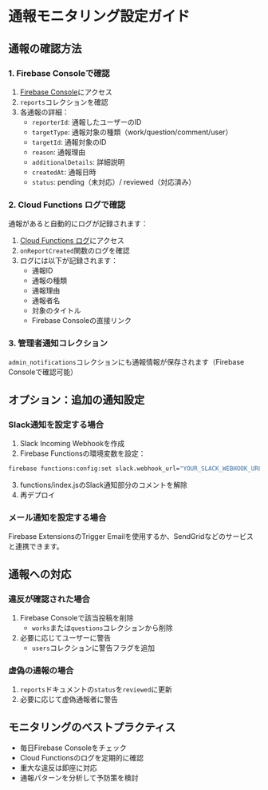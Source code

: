 # 通報モニタリング設定ガイド

## 通報の確認方法

### 1. Firebase Consoleで確認
1. [Firebase Console](https://console.firebase.google.com/project/shaka-shakatsu/firestore/data/~2Freports)にアクセス
2. `reports`コレクションを確認
3. 各通報の詳細：
   - `reporterId`: 通報したユーザーのID
   - `targetType`: 通報対象の種類（work/question/comment/user）
   - `targetId`: 通報対象のID
   - `reason`: 通報理由
   - `additionalDetails`: 詳細説明
   - `createdAt`: 通報日時
   - `status`: pending（未対応）/ reviewed（対応済み）

### 2. Cloud Functions ログで確認
通報があると自動的にログが記録されます：
1. [Cloud Functions ログ](https://console.cloud.google.com/functions/list?project=shaka-shakatsu)にアクセス
2. `onReportCreated`関数のログを確認
3. ログには以下が記録されます：
   - 通報ID
   - 通報の種類
   - 通報理由
   - 通報者名
   - 対象のタイトル
   - Firebase Consoleの直接リンク

### 3. 管理者通知コレクション
`admin_notifications`コレクションにも通報情報が保存されます（Firebase Consoleで確認可能）

## オプション：追加の通知設定

### Slack通知を設定する場合
1. Slack Incoming Webhookを作成
2. Firebase Functionsの環境変数を設定：
```bash
firebase functions:config:set slack.webhook_url="YOUR_SLACK_WEBHOOK_URL"
```
3. functions/index.jsのSlack通知部分のコメントを解除
4. 再デプロイ

### メール通知を設定する場合
Firebase ExtensionsのTrigger Emailを使用するか、SendGridなどのサービスと連携できます。

## 通報への対応

### 違反が確認された場合
1. Firebase Consoleで該当投稿を削除
   - `works`または`questions`コレクションから削除
2. 必要に応じてユーザーに警告
   - `users`コレクションに警告フラグを追加

### 虚偽の通報の場合
1. `reports`ドキュメントの`status`を`reviewed`に更新
2. 必要に応じて虚偽通報者に警告

## モニタリングのベストプラクティス
- 毎日Firebase Consoleをチェック
- Cloud Functionsのログを定期的に確認
- 重大な違反は即座に対応
- 通報パターンを分析して予防策を検討
